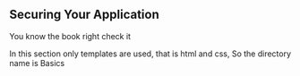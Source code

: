## Securing Your Application

You know the book right check it

In this section only templates are used, that is html and css, So the directory name is Basics 
